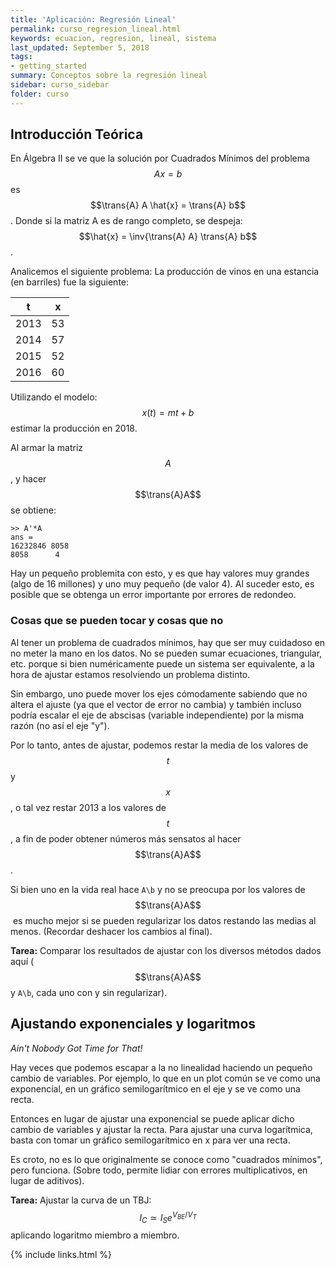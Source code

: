 ```yaml
---
title: 'Aplicación: Regresión Lineal'
permalink: curso_regresion_lineal.html
keywords: ecuacion, regresion, lineal, sistema
last_updated: September 5, 2018
tags:
- getting_started
summary: Conceptos sobre la regresión lineal
sidebar: curso_sidebar
folder: curso
---
```


## Introducción Teórica
En Álgebra II se ve que la solución por Cuadrados Mínimos del problema
$$Ax=b$$ es $$\trans{A} A \hat{x} = \trans{A} b$$. Donde si la matriz A
es de rango completo, se despeja: $$\hat{x} = \inv{\trans{A} A} \trans{A} b$$.

Analicemos el siguiente problema: La producción de vinos en una estancia (en barriles) fue
la siguiente:

|t|x|
|--|--|
|2013|53|
|2014|57|
|2015|52|
|2016|60|

Utilizando el modelo: $$x(t) = mt + b$$ estimar la producción en 2018.

Al armar la matriz $$A$$, y hacer $$\trans{​A}A$$ se obtiene:

```
>> A'*A
ans =
16232846 8058
8058      4
```

Hay un pequeño problemita con esto, y es que hay valores muy grandes (algo de 16 millones) y
uno muy pequeño (de valor 4). Al suceder esto, es posible que se obtenga un error importante por errores
de redondeo.


### Cosas que se pueden tocar y cosas que no
Al tener un problema de cuadrados mínimos, hay que ser muy cuidadoso en no meter la
mano en los datos. No se pueden sumar ecuaciones, triangular, etc. porque si bien
numéricamente puede un sistema ser equivalente, a la hora de ajustar estamos resolviendo un
problema distinto.

Sin embargo, uno puede mover los ejes cómodamente sabiendo que no altera el ajuste (ya
que el vector de error no cambia) y también incluso podría escalar el eje de abscisas (variable
independiente) por la misma razón (no así el eje "y").

Por lo tanto, antes de ajustar, podemos restar la media de los valores de $$t$$ y $$x$$, o tal vez
restar 2013 a los valores de $$t$$, a fin de poder obtener números más sensatos al hacer $$\trans{​A}A$$​.

Si bien uno en la vida real hace ``A\b`` y no se preocupa por los valores de ​$$\trans{A}A$$​ es mucho
mejor si se pueden regularizar los datos restando las medias al menos. (Recordar deshacer los cambios
al final).


**Tarea:**​ Comparar los resultados de ajustar con los diversos métodos dados aquí ($$\trans{A}A$$ y ``A\b``,
cada uno con y sin regularizar).

## Ajustando exponenciales y logaritmos
*Ain't Nobody Got Time for That!*

Hay veces que podemos escapar a la no linealidad haciendo un pequeño cambio de
variables. Por ejemplo, lo que en un plot común se ve como una exponencial, en un gráfico
semilogarítmico en el eje y se ve como una recta.

Entonces en lugar de ajustar una exponencial se puede aplicar dicho cambio de variables
y ajustar la recta. Para ajustar una curva logarítmica,
basta con tomar un gráfico semilogarítmico en x para ver una recta.

Es croto, no es lo que originalmente se conoce como "cuadrados mínimos", pero funciona.
(Sobre todo, permite lidiar con errores multiplicativos, en lugar de aditivos).

**Tarea:​** Ajustar la curva de un TBJ: $$I_C \simeq I_S e^{V_{BE}/V_T}$$ aplicando logaritmo miembro a miembro.

{% include links.html %}
